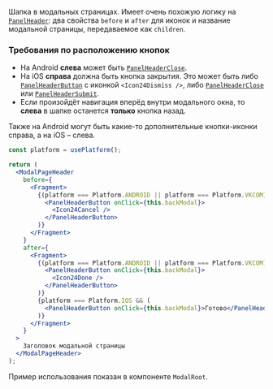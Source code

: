 Шапка в модальных страницах.
Имеет очень похожую логику на [`PanelHeader`](#!/PanelHeader): два свойства `before` и `after` для иконок и название модальной страницы, передаваемое как `children`.

### Требования по расположению кнопок

- На Android **слева** может быть [`PanelHeaderClose`](#!/PanelHeaderClose).
- На iOS **справа** должна быть кнопка закрытия. Это может быть либо [`PanelHeaderButton`](#!/PanelHeaderButton) с иконкой `<Icon24Dismiss />`, либо [`PanelHeaderClose`](#!/PanelHeaderClose) или [`PanelHeaderSubmit`](#!/PanelHeaderSubmit).
- Если произойдёт навигация вперёд внутри модального окна, то **слева** в шапке останется **только** кнопка назад.

Также на Android могут быть какие-то дополнительные кнопки-иконки справа, а на iOS – слева.

```jsx static
const platform = usePlatform();

return (
  <ModalPageHeader
    before={
      <Fragment>
        {(platform === Platform.ANDROID || platform === Platform.VKCOM) && (
          <PanelHeaderButton onClick={this.backModal}>
            <Icon24Cancel />
          </PanelHeaderButton>
        )}
      </Fragment>
    }
    after={
      <Fragment>
        {(platform === Platform.ANDROID || platform === Platform.VKCOM) && (
          <PanelHeaderButton onClick={this.backModal}>
            <Icon24Done />
          </PanelHeaderButton>
        )}
        {platform === Platform.IOS && (
          <PanelHeaderButton onClick={this.backModal}>Готово</PanelHeaderButton>
        )}
      </Fragment>
    }
  >
    Заголовок модальной страницы
  </ModalPageHeader>
);
```

Пример использования показан в компоненте `ModalRoot`.
